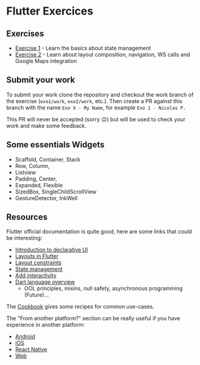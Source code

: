 # Flutter Exercices

## Exercises

- [Exercise 1](../master/exo1/README.md) - Learn the basics about state management
- [Exercise 2](../master/exo2/README.md) - Learn about layout composition, navigation, WS calls and Google Maps integration

## Submit your work

To submit your work clone the repository and checkout the work branch of the exercise (`exo1/work`, `exo2/work`, etc.). Then create a PR against this branch with the name `Exo X - My Name`, for example `Exo 1 - Nicolas P.`

This PR will never be accepted (sorry :wink:) but will be used to check your work and make some feedback.

## Some essentials Widgets 

- Scaffold, Container, Stack
- Row, Column,
- Listview
- Padding, Center,
- Expanded, Flexible
- SizedBox, SingleChildScrollView
- GestureDetector, InkWell 

## Resources

Flutter official documentation is quite good, here are some links that could be interesting:
- [Introduction to declarative UI](https://flutter.dev/docs/get-started/flutter-for/declarative)
- [Layouts in Flutter](https://flutter.dev/docs/development/ui/layout)
- [Layout constraints](https://flutter.dev/docs/development/ui/layout/constraints)
- [State management](https://flutter.dev/docs/development/data-and-backend/state-mgmt/intro)
- [Add interactivity](https://flutter.dev/docs/development/ui/interactive)
- [Dart language overview](https://dart.dev/guides/language/language-tour)
  - OOL principles, mixins, null safety, asynchronous programming (Future)...

The [Cookbook](https://flutter.dev/docs/cookbook) gives some recipes for common use-cases.

The "From another platform?" section can be really useful if you have experience in another platform:
- [Android](https://flutter.dev/docs/get-started/flutter-for/android-devs)
- [iOS](https://flutter.dev/docs/get-started/flutter-for/ios-devs)
- [React Native](https://flutter.dev/docs/get-started/flutter-for/react-native-devs)
- [Web](https://flutter.dev/docs/get-started/flutter-for/web-devs)
